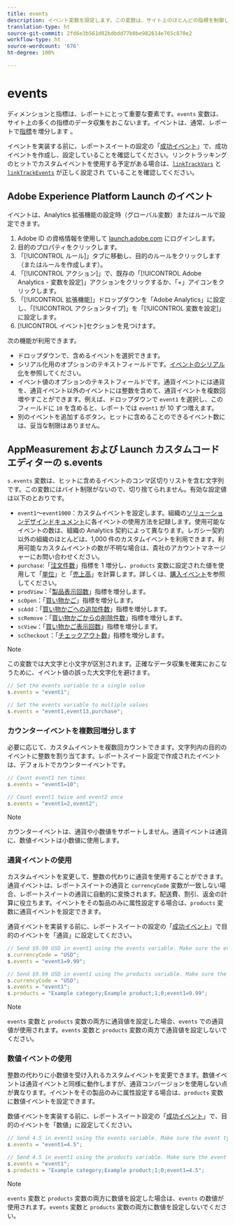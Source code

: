 ```yaml
---
title: events
description: イベント変数を設定します。この変数は、サイト上のほとんどの指標を制御します。
translation-type: ht
source-git-commit: 2fd6e3b561d02bdbdd77b0be982614e765c870e2
workflow-type: ht
source-wordcount: '676'
ht-degree: 100%

---
```



# events

ディメンションと指標は、レポートにとって重要な要素です。`events` 変数は、サイト上の多くの指標のデータ収集をおこないます。イベントは、通常、レポートで[指標](/help/components/metrics/overview.md)を増分します 。

イベントを実装する前に、レポートスイートの設定の「[成功イベント](/help/admin/admin/c-success-events/success-event.md)」で、成功イベントを作成し、設定していることを確認してください。リンクトラッキングのヒットでカスタムイベントを使用する予定がある場合は、[`linkTrackVars`](../../config-vars/linktrackvars.md) と [`linkTrackEvents`](../../config-vars/linktrackevents.md) が正しく設定され ていることを確認してください。

## Adobe Experience Platform Launch のイベント

イベントは、Analytics 拡張機能の設定時（グローバル変数）またはルールで設定できます。

1. Adobe ID の資格情報を使用して [launch.adobe.com](https://launch.adobe.com) にログインします。
2. 目的のプロパティをクリックします。
3. 「[!UICONTROL ルール]」タブに移動し、目的のルールをクリックします（またはルールを作成します）。
4. 「[!UICONTROL アクション]」で、既存の「[!UICONTROL Adobe Analytics - 変数を設定]」アクションをクリックするか、「+」アイコンをクリックします。
5. 「[!UICONTROL 拡張機能]」ドロップダウンを「Adobe Analytics」に設定し、「[!UICONTROL アクションタイプ]」を「[!UICONTROL 変数を設定]」に設定します。
6. [!UICONTROL イベント]セクションを見つけます。

次の機能が利用できます。

* ドロップダウンで、含めるイベントを選択できます。
* シリアル化用のオプションのテキストフィールドです。[イベントのシリアル化](event-serialization.md)を参照してください。
* イベント値のオプションのテキストフィールドです。通貨イベントには通貨を、通貨イベント以外のイベントには整数を含めて、通貨イベントを複数回増やすことができます。例えば、ドロップダウンで `event1` を選択し、このフィールドに `10` を含めると、レポートでは `event1` が 10 ずつ増えます。
* 別のイベントを追加するボタン。ヒットに含めることのできるイベント数には、妥当な制限はありません。

## AppMeasurement および Launch カスタムコードエディターの s.events

`s.events` 変数は、ヒットに含めるイベントのコンマ区切りリストを含む文字列です。この変数にはバイト制限がないので、切り捨てられません。有効な設定値は以下のとおりです。

* `event1`～`event1000`：カスタムイベントを設定します。組織の[ソリューションデザインドキュメント](../../../prepare/solution-design.md)に各イベントの使用方法を記録します。使用可能なイベントの数は、組織の Analytics 契約によって異なります。レガシー契約以外の組織のほとんどは、1,000 件のカスタムイベントを利用できます。利用可能なカスタムイベントの数が不明な場合は、貴社のアカウントマネージャーにお問い合わせください。
* `purchase`:「[注文件数](/help/components/metrics/orders.md)」指標を 1 増分し、`products` 変数に設定された値を使用して「[単位](/help/components/metrics/units.md)」と「[売上高](/help/components/metrics/revenue.md)」を計算します。詳しくは、[購入イベント](event-purchase.md)を参照してください。
* `prodView`：「[製品表示回数](/help/components/metrics/product-views.md)」指標を増分します。
* `scOpen`：「[買い物かご](/help/components/metrics/carts.md)」指標を増分します。
* `scAdd`：「[買い物かごへの追加件数](/help/components/metrics/cart-additions.md)」指標を増分します。
* `scRemove`：「[買い物かごからの削除件数](/help/components/metrics/cart-removals.md)」指標を増分します。
* `scView`：「[買い物かご表示回数](/help/components/metrics/cart-views.md)」指標を増分します。
* `scCheckout`：「[チェックアウト数](/help/components/metrics/checkouts.md)」指標を増分します。

>[!NOTE]
>
> この変数では大文字と小文字が区別されます。正確なデータ収集を確実におこなうために、イベント値の誤った大文字化を避けます。

```js
// Set the events variable to a single value
s.events = "event1";

// Set the events variable to multiple values
s.events = "event1,event13,purchase";
```

### カウンターイベントを複数回増分します

必要に応じて、カスタムイベントを複数回カウントできます。文字列内の目的のイベントに整数を割り当てます。レポートスイート設定で作成されたイベントは、デフォルトでカウンターイベントです。

```js
// Count event1 ten times
s.events = "event1=10";

// Count event1 twice and event2 once
s.events = "event1=2,event2";
```

>[!NOTE]
>
> カウンターイベントは、通貨や小数値をサポートしません。通貨イベントは通貨に、数値イベントは小数値に使用します。

### 通貨イベントの使用

カスタムイベントを変更して、整数の代わりに通貨を使用することができます。通貨イベントは、レポートスイートの通貨と `currencyCode` 変数が一致しない場合、レポートスイートの通貨に自動的に変換されます。配送費、割引、返金の計算に役立ちます。イベントをその製品のみに属性設定する場合は、`products` 変数に通貨イベントを設定できます。

通貨イベントを実装する前に、レポートスイートの設定の「[成功イベント](/help/admin/admin/c-success-events/success-event.md)」で目的のイベントを「通貨」に設定してください。

```js
// Send $9.99 USD in event1 using the events variable. Make sure the event type for event1 is Currency in Report suite settings
s.currencyCode = "USD";
s.events = "event1=9.99";

// Send $9.99 USD in event1 using the products variable. Make sure the event type for event1 is Currency in Report suite settings
s.currencyCode = "USD";
s.events = "event1";
s.products = "Example category;Example product;1;0;event1=9.99";
```

>[!NOTE]
>
> `events` 変数と `products` 変数の両方に通貨値を設定した場合、`events` での通貨値が使用されます。`events` 変数と `products` 変数の両方で通貨値を設定しないでください。

### 数値イベントの使用

整数の代わりに小数値を受け入れるカスタムイベントを変更できます。数値イベントは通貨イベントと同様に動作しますが、通貨コンバージョンを使用しない点が異なります。イベントをその製品のみに属性設定する場合は、`products` 変数に数値イベントを設定できます。

数値イベントを実装する前に、レポートスイート設定の「[成功イベント](/help/admin/admin/c-success-events/success-event.md)」で、目的のイベントを「数値」に設定してください。

```js
// Send 4.5 in event1 using the events variable. Make sure the event type for event1 is Numeric in Report suite settings
s.events = "event1=4.5";

// Send 4.5 in event1 using the products variable. Make sure the event type for event1 is Numeric in Report suite settings
s.events = "event1";
s.products = "Example category;Example product;1;0;event1=4.5";
```

>[!NOTE]
>
> `events` 変数と `products` 変数の両方に数値を設定した場合は、`events` の数値が使用されます。`events` 変数と `products` 変数の両方に数値を設定しないでください。
